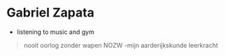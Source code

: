 # Gabriel Zapata

* listening to music and gym


> nooit oorlog zonder wapen NOZW -mijn aarderijkskunde leerkracht
> 
